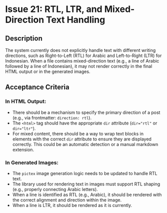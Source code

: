 # Issue 21: RTL, LTR, and Mixed-Direction Text Handling

## Description

The system currently does not explicitly handle text with different writing directions, such as Right-to-Left (RTL) for Arabic and Left-to-Right (LTR) for Indonesian. When a file contains mixed-direction text (e.g., a line of Arabic followed by a line of Indonesian), it may not render correctly in the final HTML output or in the generated images.

## Acceptance Criteria

### In HTML Output:
- There should be a mechanism to specify the primary direction of a post (e.g., via frontmatter: `direction: rtl`).
- The `<html>` tag should have the appropriate `dir` attribute (`dir="rtl"` or `dir="ltr"`).
- For mixed content, there should be a way to wrap text blocks in elements with the correct `dir` attribute to ensure they are displayed correctly. This could be an automatic detection or a manual markdown extension.

### In Generated Images:
- The `pictex` image generation logic needs to be updated to handle RTL text.
- The library used for rendering text in images must support RTL shaping (e.g., properly connecting Arabic letters).
- When a line is identified as RTL (e.g., Arabic), it should be rendered with the correct alignment and direction within the image.
- When a line is LTR, it should be rendered as it is currently.
